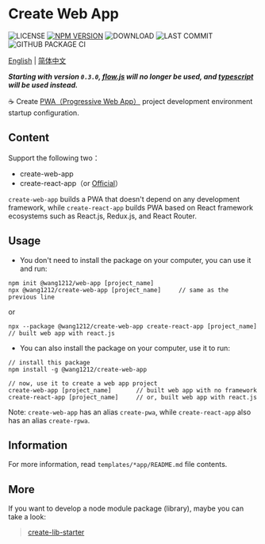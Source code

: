 # Create Web App

![LICENSE](https://badgen.net/github/license/wang1212/create-web-app)
[![NPM VERSION](https://badgen.net/npm/v/@wang1212/create-web-app)](https://www.npmjs.com/package/@wang1212/create-web-app)
![DOWNLOAD](https://badgen.net/npm/dt/@wang1212/create-web-app)
![LAST COMMIT](https://badgen.net/github/last-commit/wang1212/create-web-app)
![GITHUB PACKAGE CI](https://img.shields.io/github/workflow/status/wang1212/create-web-app/Node.js%20Package?label=publish)

[English](./README.md) | [简体中文](./README.zh-CN.md)

_**Starting with version `0.3.0`, [flow.js][0] will no longer be used, and [typescript][1] will be used instead.**_

[0]: https://flow.org/ 'Flow: A Static Type Checker for JavaScript'
[1]: http://www.typescriptlang.org/ 'TypeScript is a typed superset of JavaScript that compiles to plain JavaScript'

:coffee: Create [PWA（Progressive Web App）](https://web.dev/progressive-web-apps/) project development environment startup configuration.

## Content

Support the following two：

-   create-web-app
-   create-react-app（or [Official](https://create-react-app.dev/)）

`create-web-app` builds a PWA that doesn't depend on any development framework, while `create-react-app` builds PWA based on React framework ecosystems such as React.js, Redux.js, and React Router.

## Usage

-   You don't need to install the package on your computer, you can use it and run:

```
npm init @wang1212/web-app [project_name]
npx @wang1212/create-web-app [project_name]		// same as the previous line
```

or

```
npx --package @wang1212/create-web-app create-react-app [project_name]	// built web app with react.js
```

-   You can also install the package on your computer, use it to run:

```
// install this package
npm install -g @wang1212/create-web-app

// now, use it to create a web app project
create-web-app [project_name]		// built web app with no framework
create-react-app [project_name]		// or, built web app with react.js
```

Note: `create-web-app` has an alias `create-pwa`, while `create-react-app` also has an alias `create-rpwa`.

## Information

For more information, read `templates/*app/README.md` file contents.

## More

If you want to develop a node module package (library), maybe you can take a look:

> [create-lib-starter](https://github.com/wang1212/create-lib-starter)
